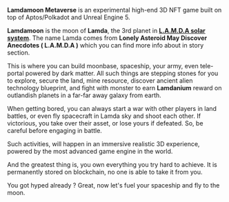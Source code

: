 **Lamdamoon Metaverse** is an experimental high-end 3D NFT game built on top of Aptos/Polkadot and Unreal Engine 5.

**Lamdamoon** is the moon of **Lamda**, the 3rd planet in **[L.A.M.D.A solar system](https://lamdamoon.xyz/#solar-system)**. The name Lamda comes from **Lonely Asteroid May Discover Anecdotes ( L.A.M.D.A )** which you can find more info about in story section.

This is where you can build moonbase, spaceship, your army, even tele-portal powered by dark matter. All such things are stepping stones for you to explore, secure the land, mine resource, discover ancient alien technology blueprint, and fight with monster to earn **Lamdanium** reward on outlandish planets in a far-far away galaxy from earth.

When getting bored, you can always start a war with other players in land battles, or even fly spacecraft in Lamda sky and shoot each other. If victorious, you take over their asset, or lose yours if defeated. So, be careful before engaging in battle.

Such activities, will happen in an immersive realistic 3D experience, powered by the most advanced game engine in the world.

And the greatest thing is, you own everything you try hard to achieve. It is permanently stored on blockchain, no one is able to take it from you.

You got hyped already ? Great, now let's fuel your spaceship and fly to the moon.
